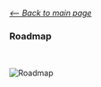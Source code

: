 [*<-- Back to main page*](README.md#roadmap)

### Roadmap

<br>

![Roadmap](assets/1a0e-roadmap.excalidraw.svg)